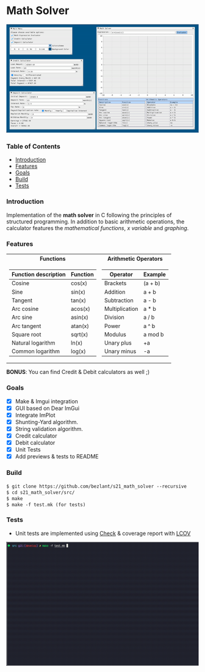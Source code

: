 # Math Solver

![Solver Preview](assets/preview.gif)

### Table of Contents
* [Introduction](#introduction)
* [Features](#features)
* [Goals](#goals)
* [Build](#build)
* [Tests](#tests)

### Introduction

Implementation of the **math solver** in C following the principles of structured programming. In addition to basic arithmetic operations, the calculator features the *mathematical functions*, *x variable* and *graphing*.

### Features
<table>
<tr><th>Functions</th><th>Arithmetic Operators</th></tr>
<tr><td>

| Function description | Function |
| ------ | ------ |
| Cosine | cos(x) |
| Sine | sin(x) |
| Tangent | tan(x) |
| Arc cosine | acos(x) |
| Arc sine | asin(x) |
| Arc tangent | atan(x) |
| Square root | sqrt(x) |
| Natural logarithm | ln(x) |
| Common logarithm | log(x) |

</td><td>

| Operator | Example |
| --------- | ------ |
| Brackets | (a + b) |
| Addition | a + b |
| Subtraction | a - b |
| Multiplication | a * b |
| Division | a / b |
| Power | a ^ b |
| Modulus | a mod b |
| Unary plus | +a |
| Unary minus | -a |

</td></tr> </table>

**BONUS**: You can find Credit & Debit calculators as well ;)

### Goals

- [x] Make & Imgui integration
- [x] GUI based on Dear ImGui
- [x] Integrate ImPlot
- [x] Shunting-Yard algorithm.
- [x] String validation algorithm.
- [x] Credit calculator
- [x] Debit calculator
- [x] Unit Tests 
- [x] Add previews & tests to README

### Build

```
$ git clone https://github.com/bezlant/s21_math_solver --recursive
$ cd s21_math_solver/src/
$ make 
$ make -f test.mk (for tests)
```

### Tests
* Unit tests are implemented using [Check](https://libcheck.github.io/check/) & coverage report with [LCOV](https://github.com/linux-test-project/lcov)

![Tests & Coverage](assets/tests.gif)
